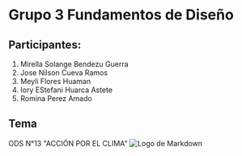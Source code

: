 # Grupo 3 Fundamentos de Diseño
## Participantes:
1. Mirella Solange Bendezu Guerra
2. Jose Nilson Cueva Ramos 
3. Meyli Flores Huaman
4. Iory EStefani Huarca Astete
5. Romina Perez Amado
## Tema
ODS N°13 "ACCIÓN POR EL CLIMA"
![Logo de Markdown](https://ods.frlp.utn.edu.ar/images/ods/ods13.jpg)
